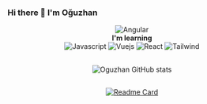 ### Hi there 👋 I'm Oğuzhan

<div align="center">
<img alt="Angular" src="https://komarev.com/ghpvc/?username=oguzhanbelli&style=flat&color=red"/>
  </div>
<div align="center">
  <div> 
  <b>I'm learning</b>
  </div>
<img alt="Javascript" src="https://img.shields.io/badge/javascript-%23323330.svg?style=for-the-badge&logo=javascript&logoColor=%23F7DF1E"/>
  
<img alt="Vuejs" src="https://img.shields.io/badge/Vue.js-35495E?style=for-the-badge&logo=vue.js&logoColor=4FC08D"/>
  <img alt="React" src="https://img.shields.io/badge/React-20232A?style=for-the-badge&logo=react&logoColor=61DAFB"/>
  <img alt="Tailwind" src="https://img.shields.io/badge/Tailwind_CSS-38B2AC?style=for-the-badge&logo=tailwind-css&logoColor=white"/>

  ##
  ![Oguzhan GitHub stats](https://github-readme-stats.vercel.app/api?username=oguzhanbelli&show_icons=true&theme=dracula)
  ##

[![Readme Card](https://github-readme-stats.vercel.app/api/pin/?username=oguzhanbelli&repo=patika-dev-react&theme=dracula)](https://github.com/oguzhanbelli/patika-dev-react)









